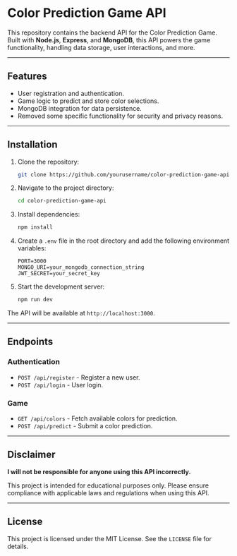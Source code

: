 # Color Prediction Game API

This repository contains the backend API for the Color Prediction Game. Built with **Node.js**, **Express**, and **MongoDB**, this API powers the game functionality, handling data storage, user interactions, and more.

---

## Features

- User registration and authentication.
- Game logic to predict and store color selections.
- MongoDB integration for data persistence.
- Removed some specific functionality for security and privacy reasons.

---

## Installation

1. Clone the repository:
   ```bash
   git clone https://github.com/yourusername/color-prediction-game-api.git
   ```

2. Navigate to the project directory:
   ```bash
   cd color-prediction-game-api
   ```

3. Install dependencies:
   ```bash
   npm install
   ```

4. Create a `.env` file in the root directory and add the following environment variables:
   ```env
   PORT=3000
   MONGO_URI=your_mongodb_connection_string
   JWT_SECRET=your_secret_key
   ```

5. Start the development server:
   ```bash
   npm run dev
   ```

The API will be available at `http://localhost:3000`.

---

## Endpoints

### Authentication
- `POST /api/register` - Register a new user.
- `POST /api/login` - User login.

### Game
- `GET /api/colors` - Fetch available colors for prediction.
- `POST /api/predict` - Submit a color prediction.

---

## Disclaimer

**I will not be responsible for anyone using this API incorrectly.**

This project is intended for educational purposes only. Please ensure compliance with applicable laws and regulations when using this API.

---

## License

This project is licensed under the MIT License. See the `LICENSE` file for details.

